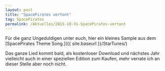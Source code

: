 ```yaml
---
layout: post
title: "SpacePirates vertont"
tag: SpacePirates
permalink: /Aktuelles/2015-10-31-SpacePirates-vertont
---
```


Für die ganz Ungeduldigen unter euch, hier ein kleines Sample aus dem [SpacePirates Theme Song.]({{ site.baseurl }}/StarTunes/)

Das ganze Lied kommt bald, als kostenloser Download und nächstes Jahr vielleicht auch in einer speziellen Edition zum Kaufen, mehr verrate ich an dieser Stelle aber noch nicht.
